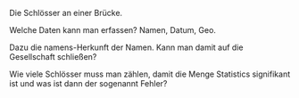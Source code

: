 Die Schlösser an einer Brücke.

Welche Daten kann man erfassen? Namen, Datum, Geo.

Dazu die namens-Herkunft der Namen. Kann man damit auf die Gesellschaft schließen?

Wie viele Schlösser muss man zählen, damit die Menge Statistics signifikant ist und was ist dann der sogenannt Fehler? 
